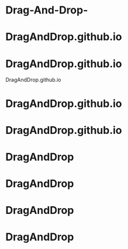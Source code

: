 # Drag-And-Drop-
# DragAndDrop.github.io
 # DragAndDrop.github.io
DragAndDrop.github.io
# DragAndDrop.github.io
# DragAndDrop.github.io
# DragAndDrop 
# DragAndDrop 
# DragAndDrop 
# DragAndDrop 

